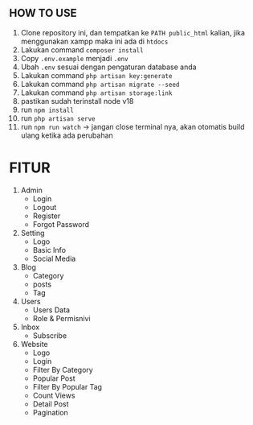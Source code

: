 ## HOW TO USE

1. Clone repository ini, dan tempatkan ke `PATH public_html` kalian, jika menggunakan xampp maka ini ada di `htdocs`
2. Lakukan command `composer install`
3. Copy `.env.example` menjadi `.env`
4. Ubah `.env` sesuai dengan pengaturan database anda
5. Lakukan command `php artisan key:generate`
6. Lakukan command `php artisan migrate --seed`
7. Lakukan command `php artisan storage:link`
8. pastikan sudah terinstall node v18
9. run `npm install`
10. run `php artisan serve`
11. run `npm run watch` -> jangan close terminal nya, akan otomatis build ulang ketika ada perubahan


# FITUR

1. Admin
    - Login
    - Logout
    - Register
    - Forgot Password
2. Setting
    - Logo
    - Basic Info
    - Social Media
3. Blog
    - Category
    - posts
    - Tag
4. Users
    - Users Data
    - Role & Permisnivi
5. Inbox
    - Subscribe
6. Website
    - Logo
    - Login
    - Filter By Category
    - Popular Post
    - Filter By Popular Tag
    - Count Views
    - Detail Post
    - Pagination

